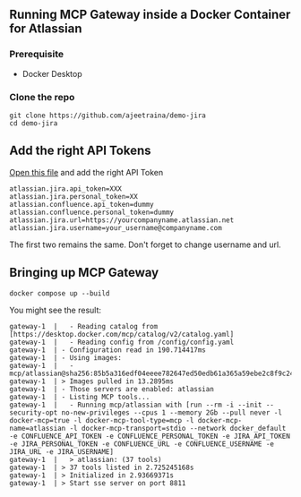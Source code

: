 ## Running MCP Gateway inside a Docker Container for Atlassian


### Prerequisite

- Docker Desktop

### Clone the repo

```
git clone https://github.com/ajeetraina/demo-jira
cd demo-jira
```

## Add the right API Tokens

[Open this file](https://github.com/ajeetraina/demo-jira/blob/main/secrets/jira.env) and add the right API Token

```
atlassian.jira.api_token=XXX
atlassian.jira.personal_token=XX
atlassian.confluence.api_token=dummy
atlassian.confluence.personal_token=dummy
atlassian.jira.url=https://yourcompanyname.atlassian.net
atlassian.jira.username=your_username@companyname.com
```

The first two remains the same. Don't forget to change username and url.

## Bringing up MCP Gateway

```
docker compose up --build
```

You might see the result:

```
gateway-1  |   - Reading catalog from [https://desktop.docker.com/mcp/catalog/v2/catalog.yaml]
gateway-1  |   - Reading config from /config/config.yaml
gateway-1  | - Configuration read in 190.714417ms
gateway-1  | - Using images:
gateway-1  |   - mcp/atlassian@sha256:85b5a316edf04eeee782647ed50edb61a365a59ebe2c8f9c241834061a7d0ad6
gateway-1  | > Images pulled in 13.2895ms
gateway-1  | - Those servers are enabled: atlassian
gateway-1  | - Listing MCP tools...
gateway-1  |   - Running mcp/atlassian with [run --rm -i --init --security-opt no-new-privileges --cpus 1 --memory 2Gb --pull never -l docker-mcp=true -l docker-mcp-tool-type=mcp -l docker-mcp-name=atlassian -l docker-mcp-transport=stdio --network docker_default -e CONFLUENCE_API_TOKEN -e CONFLUENCE_PERSONAL_TOKEN -e JIRA_API_TOKEN -e JIRA_PERSONAL_TOKEN -e CONFLUENCE_URL -e CONFLUENCE_USERNAME -e JIRA_URL -e JIRA_USERNAME]
gateway-1  |   > atlassian: (37 tools)
gateway-1  | > 37 tools listed in 2.725245168s
gateway-1  | > Initialized in 2.93669371s
gateway-1  | > Start sse server on port 8811
```

